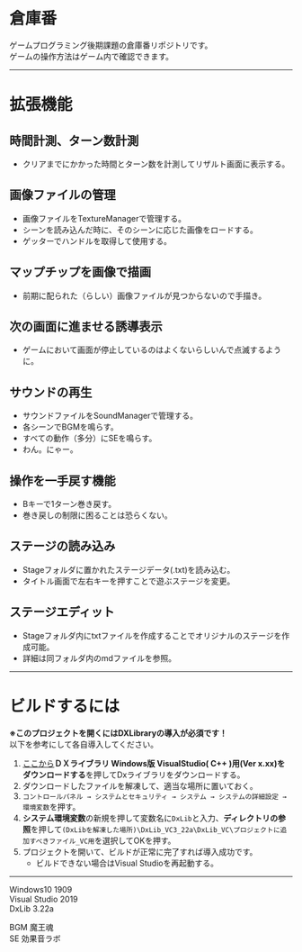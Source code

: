 # 倉庫番
ゲームプログラミング後期課題の倉庫番リポジトリです。  
ゲームの操作方法はゲーム内で確認できます。

---

# 拡張機能

## 時間計測、ターン数計測
* クリアまでにかかった時間とターン数を計測してリザルト画面に表示する。

## 画像ファイルの管理
* 画像ファイルをTextureManagerで管理する。
* シーンを読み込んだ時に、そのシーンに応じた画像をロードする。
* ゲッターでハンドルを取得して使用する。

## マップチップを画像で描画
* 前期に配られた（らしい）画像ファイルが見つからないので手描き。

## 次の画面に進ませる誘導表示
* ゲームにおいて画面が停止しているのはよくないらしいんで点滅するように。

## サウンドの再生
* サウンドファイルをSoundManagerで管理する。
* 各シーンでBGMを鳴らす。
* すべての動作（多分）にSEを鳴らす。
* わん。にゃー。

## 操作を一手戻す機能
* Bキーで1ターン巻き戻す。
* 巻き戻しの制限に困ることは恐らくない。

## ステージの読み込み
* Stageフォルダに置かれたステージデータ(.txt)を読み込む。
* タイトル画面で左右キーを押すことで遊ぶステージを変更。

## ステージエディット
* Stageフォルダ内にtxtファイルを作成することでオリジナルのステージを作成可能。
* 詳細は同フォルダ内のmdファイルを参照。

---

# ビルドするには
**※このプロジェクトを開くにはDXLibraryの導入が必須です！**  
以下を参考にして各自導入してください。

1. [ここから](https://dxlib.xsrv.jp/dxdload.html)**ＤＸライブラリ Windows版 VisualStudio( C++ )用(Ver x.xx)をダウンロードする**を押してDxライブラリをダウンロードする。
1. ダウンロードしたファイルを解凍して、適当な場所に置いておく。
1. `コントロールパネル → システムとセキュリティ → システム → システムの詳細設定 → 環境変数`を押す。
1. **システム環境変数**の新規を押して変数名に`DxLib`と入力、**ディレクトリの参照**を押して`(DxLibを解凍した場所)\DxLib_VC3_22a\DxLib_VC\プロジェクトに追加すべきファイル_VC用`を選択してOKを押す。
1. プロジェクトを開いて、ビルドが正常に完了すれば導入成功です。
   * ビルドできない場合はVisual Studioを再起動する。

---

Windows10 1909  
Visual Studio 2019  
DxLib 3.22a

BGM 魔王魂  
SE 効果音ラボ